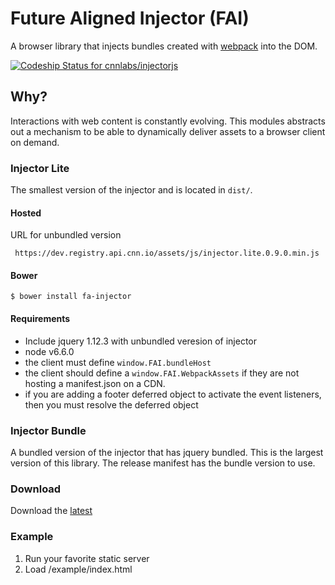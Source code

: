 # Future Aligned Injector (FAI)

A browser library that injects bundles created with [webpack](https://webpack.github.io/) into the DOM.

[ ![Codeship Status for cnnlabs/injectorjs](https://codeship.com/projects/d63dde00-72e7-0134-351c-1ae66e72c451/status?branch=master)](https://codeship.com/projects/178762)

## Why?

Interactions with web content is constantly evolving. This modules abstracts out
a mechanism to be able to dynamically deliver assets to a browser client on demand.

### Injector Lite

The smallest version of the injector and is located in `dist/`.

#### Hosted

URL for unbundled version

` https://dev.registry.api.cnn.io/assets/js/injector.lite.0.9.0.min.js`

#### Bower

```
$ bower install fa-injector
```

#### Requirements

- Include jquery 1.12.3 with unbundled veresion of injector
- node v6.6.0
- the client must define `window.FAI.bundleHost`
- the client should define a `window.FAI.WebpackAssets` if they are not hosting a manifest.json on a CDN.
- if you are adding a footer deferred object to activate the event listeners, then you must resolve the deferred object

### Injector Bundle

A bundled version of the injector that has jquery bundled. This is the largest
version of this library. The release manifest has the bundle version to use.

### Download

Download the [latest](https://github.com/cnnlabs/injectorjs/archive/master.zip)

### Example

1. Run your favorite static server
2. Load /example/index.html
